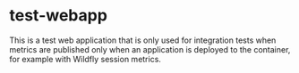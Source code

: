 # test-webapp

This is a test web application that is only used for integration tests when metrics are published
only when an application is deployed to the container, for example with Wildfly session metrics.
